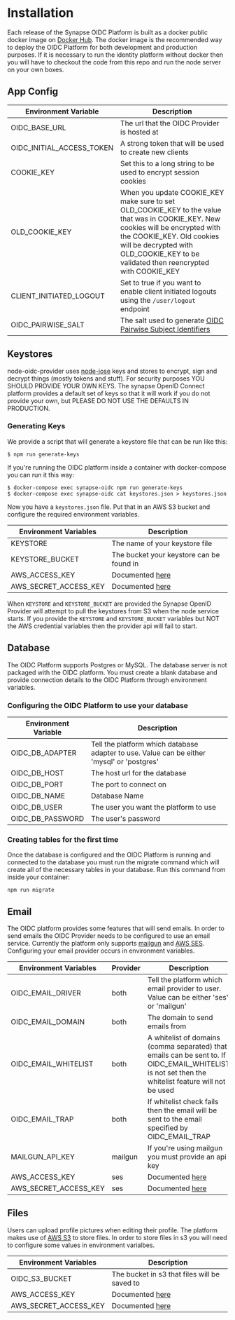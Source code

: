 # Installation

Each release of the Synapse OIDC Platform is built as a docker public docker image on [Docker Hub](https://hub.docker.com/r/synapsestudios/oidc-platform/). The docker image is the recommended way to deploy the OIDC Platform for both development and production purposes. If it is necessary to run the identity platform without docker then you will have to checkout the code from this repo and run the node server on your own boxes.

## App Config

| Environment Variable      | Description |
| --------------------      | ----------- |
| OIDC_BASE_URL             | The url that the OIDC Provider is hosted at |
| OIDC_INITIAL_ACCESS_TOKEN | A strong token that will be used to create new clients |
| COOKIE_KEY                | Set this to a long string to be used to encrypt session cookies |
| OLD_COOKIE_KEY            | When you update COOKIE_KEY make sure to set OLD_COOKIE_KEY to the value that was in COOKIE_KEY. New cookies will be encrypted with the COOKIE_KEY. Old cookies will be decrypted with OLD_COOKIE_KEY to be validated then reencrypted with COOKIE_KEY |
| CLIENT_INITIATED_LOGOUT   | Set to true if you want to enable client initiated logouts using the `/user/logout` endpoint |
| OIDC_PAIRWISE_SALT        | The salt used to generate [OIDC Pairwise Subject Identifiers](http://openid.net/specs/openid-connect-core-1_0.html#PairwiseAlg) |

## Keystores

node-oidc-provider uses [node-jose](https://github.com/cisco/node-jose) keys and stores to encrypt, sign and decrypt things (mostly tokens and stuff). For security purposes YOU SHOULD PROVIDE YOUR OWN KEYS. The synapse OpenID Connect platform provides a default set of keys so that it will work if you do not provide your own, but PLEASE DO NOT USE THE DEFAULTS IN PRODUCTION.

### Generating Keys

We provide a script that will generate a keystore file that can be run like this:

```
$ npm run generate-keys
```

If you're running the OIDC platform inside a container with docker-compose you can run it this way:

```
$ docker-compose exec synapse-oidc npm run generate-keys
$ docker-compose exec synapse-oidc cat keystores.json > keystores.json
```

Now you have a `keystores.json` file. Put that in an AWS S3 bucket and configure the required environment variables.

| Environment Variables | Description |
| --------------------- | ----------- |
| KEYSTORE              | The name of your keystore file |
| KEYSTORE_BUCKET       | The bucket your keystore can be found in |
| AWS_ACCESS_KEY        | Documented [here](http://docs.aws.amazon.com/cli/latest/userguide/cli-environment.html) |
| AWS_SECRET_ACCESS_KEY | Documented [here](http://docs.aws.amazon.com/cli/latest/userguide/cli-environment.html) |

When `KEYSTORE` and `KEYSTORE_BUCKET` are provided the Synapse OpenID Provider will attempt to pull the keystores from S3 when the node service starts. If you provide the `KEYSTORE` and `KEYSTORE_BUCKET` variables but NOT the AWS credential variables then the provider api will fail to start.

## Database

The OIDC Platform supports Postgres or MySQL. The database server is not packaged with the OIDC platform. You must create a blank database and provide connection details to the OIDC Platform through environment variables.

### Configuring the OIDC Platform to use your database

| Environment Variable | Description                                                                                |
| -------------------- | ------------------------------------------------------------------------------------------ |
| OIDC_DB_ADAPTER      | Tell the platform which database adapter to use. Value can be either 'mysql' or 'postgres' |
| OIDC_DB_HOST         | The host url for the database                                                              |
| OIDC_DB_PORT         | The port to connect on                                                                     |
| OIDC_DB_NAME         | Database Name                                                                              |
| OIDC_DB_USER         | The user you want the platform to use                                                      |
| OIDC_DB_PASSWORD     | The user's password                                                                        |

### Creating tables for the first time

Once the database is configured and the OIDC Platform is running and connected to the database you must run the migrate command which will create all of the necessary tables in your database. Run this command from inside your container:

```
npm run migrate
```

## Email

The OIDC platform provides some features that will send emails. In order to send emails the OIDC Provider needs to be configured to use an email service. Currently the platform only supports [mailgun](https://www.mailgun.com/) and [AWS SES](https://aws.amazon.com/ses/). Configuring your email provider occurs in environment variables.

| Environment Variables | Provider | Description |
| --------------------- | -------- | ----------- |
| OIDC_EMAIL_DRIVER     | both     | Tell the platform which email provider to user. Value can be either 'ses' or 'mailgun' |
| OIDC_EMAIL_DOMAIN     | both     | The domain to send emails from |
| OIDC_EMAIL_WHITELIST  | both     | A whitelist of domains (comma separated) that emails can be sent to. If OIDC_EMAIL_WHITELIST is not set then the whitelist feature will not be used |
| OIDC_EMAIL_TRAP       | both     | If whitelist check fails then the email will be sent to the email specified by OIDC_EMAIL_TRAP |
| MAILGUN_API_KEY       | mailgun  | If you're using mailgun you must provide an api key |
| AWS_ACCESS_KEY        | ses      | Documented [here](http://docs.aws.amazon.com/cli/latest/userguide/cli-environment.html) |
| AWS_SECRET_ACCESS_KEY | ses      | Documented [here](http://docs.aws.amazon.com/cli/latest/userguide/cli-environment.html) |

## Files

Users can upload profile pictures when editing their profile. The platform makes use of [AWS S3](https://aws.amazon.com/s3/) to store files. In order to store files in s3 you will need to configure some values in environment varialbes.

| Environment Variables | Description |
| --------------------- | ----------- |
| OIDC_S3_BUCKET        | The bucket in s3 that files will be saved to |
| AWS_ACCESS_KEY        | Documented [here](http://docs.aws.amazon.com/cli/latest/userguide/cli-environment.html) |
| AWS_SECRET_ACCESS_KEY | Documented [here](http://docs.aws.amazon.com/cli/latest/userguide/cli-environment.html) |

